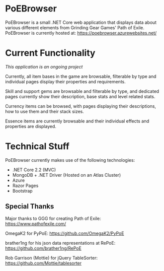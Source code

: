# PoEBrowser
PoEBrowser is a small .NET Core web application that displays data about various different elements from Grinding Gear Games' Path of Exile.
PoEBrowser is currently hosted at: https://poebrowser.azurewebsites.net/

# Current Functionality
*This application is an ongoing project*

Currently, all item bases in the game are browsable, filterable by type and individual pages display their properties and requirements.

Skill and support gems are browsable and filterable by type, and dedicated pages currently show their description, base stats and level related stats.

Currency items can be browsed, with pages displaying their descriptions, how to use them and their stack sizes.

Essence items are currently browsable and their individual effects and properties are displayed.

# Technical Stuff
PoEBrowser currently makes use of the following technologies:
* .NET Core 2.2 (MVC)
* MongoDB + .NET Driver (Hosted on an Atlas Cluster)
* Azure
* Razor Pages
* Bootstrap

## Special Thanks
Major thanks to GGG for creating Path of Exile:
https://www.pathofexile.com/

OmegaK2 for PyPoE:
https://github.com/OmegaK2/PyPoE

brather1ng for his json data representations at RePoE:
https://github.com/brather1ng/RePoE

Rob Garrison (Mottie) for jQuery TableSorter:
https://github.com/Mottie/tablesorter
